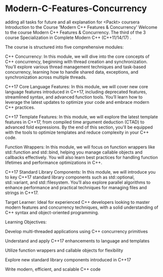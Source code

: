 # Modern-C-Features-Concurrency
adding all tasks for future and all explanation for &lt;Packt> coursera
Introduction to the Course 'Modern C++ Features & Concurrency'
Welcome to the course Modern C++ Features & Concurrency. The third of the 3 course Specialization in 
Complete Modern C++ (C++11/14/17)
.

The course is structured into five comprehensive modules:

C++ Concurrency: In this module, we will dive into the core concepts of C++ concurrency, beginning with thread creation and synchronization. You’ll explore various thread management techniques and task-based concurrency, learning how to handle shared data, exceptions, and synchronization across multiple threads.

C++17 Core Language Features: In this module, we will cover new core language features introduced in C++17, including deprecated features, streamlined syntax, and advanced function tools. You’ll learn how to leverage the latest updates to optimize your code and embrace modern C++ practices.

C++17 Template Features: In this module, we will explore the latest template features in C++17, from compiled time argument deduction (CTAD) to advanced fold expressions. By the end of this section, you'll be equipped with the tools to optimize templates and reduce complexity in your C++ code.

Function Wrappers: In this module, we will focus on function wrappers like std::function and std::bind, helping you manage callable objects and callbacks effectively. You will also learn best practices for handling function lifetimes and performance optimizations in C++.

C++17 Standard Library Components: In this module, we will introduce you to key C++17 standard library components such as std::optional, std::variant, and std::filesystem. You’ll also explore parallel algorithms to enhance performance and practical techniques for managing files and strings in C++17.

Target Learner: Ideal for experienced C++ developers looking to master modern features and concurrency techniques, with a solid understanding of C++ syntax and object-oriented programming.

 Learning Objectives:

Develop multi-threaded applications using C++ concurrency primitives

Understand and apply C++17 enhancements to language and templates

Utilize function wrappers and callable objects for flexibility

Explore new standard library components introduced in C++17

Write modern, efficient, and scalable C++ code 
